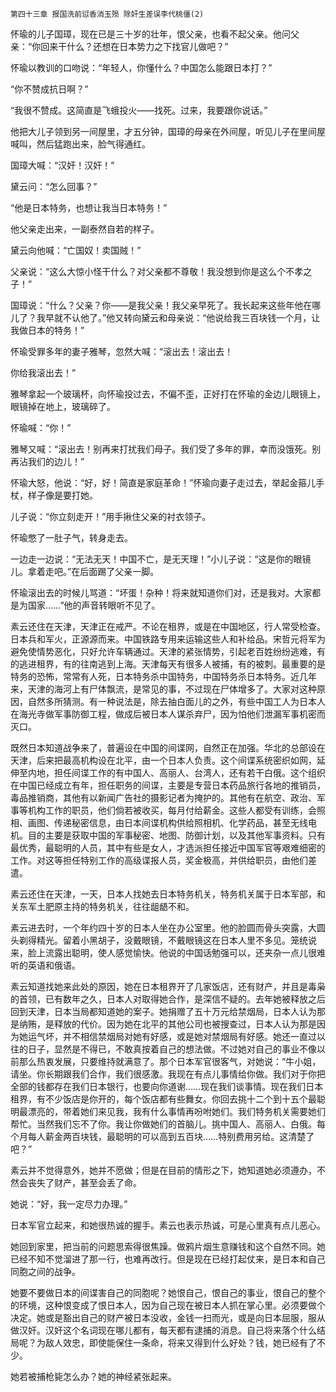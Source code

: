     第四十三章 报国洗前愆香消玉殒 除奸生差误李代桃僵(2) 

   怀瑜的儿子国璋，现在已是三十岁的壮年，恨父亲，也看不起父亲。他问父亲：“你回来干什么？还想在日本势力之下找官儿做吧？”

   怀瑜以教训的口吻说：“年轻人，你懂什么？中国怎么能跟日本打？”

   “你不赞成抗日啊？”

   “我很不赞成。这简直是飞蛾投火——找死。过来，我要跟你说话。”

   他把大儿子领到另一间屋里，才五分钟，国璋的母亲在外间屋，听见儿子在里间屋喊叫，然后猛跑出来，脸气得通红。

   国璋大喊：“汉奸！汉奸！”

   黛云问：“怎么回事？”

   “他是日本特务，也想让我当日本特务！”

   他父亲走出来，一副泰然自若的样子。

   黛云向他喊：“亡国奴！卖国贼！”

   父亲说：“这么大惊小怪干什么？对父亲都不尊敬！我没想到你是这么个不孝之子！”

   国璋说：“什么？父亲？你——是我父亲！我父亲早死了。我长起来这些年他在哪儿了？我早就不认他了。”他又转向黛云和母亲说：“他说给我三百块钱一个月，让我做日本的特务！”

   怀瑜受罪多年的妻子雅琴，忽然大喊：“滚出去！滚出去！

   你给我滚出去！”

   雅琴拿起一个玻璃杯，向怀瑜投过去，不偏不歪，正好打在怀瑜的金边儿眼镜上，眼镜掉在地上，玻璃碎了。

   怀瑜喊：“你！”

   雅琴又喊：“滚出去！别再来打扰我们母子。我们受了多年的罪，幸而没饿死。别再沾我们的边儿！”

   怀瑜大怒，他说：“好，好！简直是家庭革命！”怀瑜向妻子走过去，举起金箍儿手杖，样子像是要打她。

   儿子说：“你立刻走开！”用手揪住父亲的衬衣领子。

   怀瑜憋了一肚子气，转身走去。

   一边走一边说：“无法无天！中国不亡，是无天理！”小儿子说：“这是你的眼镜儿。拿着走吧。”在后面踢了父亲一脚。

   怀瑜滚出去的时候儿骂道：“坏蛋！杂种！将来就知道你们对，还是我对。大家都是为国家……”他的声音转眼听不见了。

   素云还住在天津，天津正在戒严。不论在租界，或是在中国地区，行人常受检查。日本兵和军火，正源源而来。中国铁路专用来运输这些人和补给品。宋哲元将军为避免使情势恶化，只好允许车辆通过。天津的紧张情势，引起老百姓纷纷逃难，有的逃进租界，有的往南逃到上海。天津每天有很多人被捕，有的被刺。最重要的是特务的恐怖，常常有人死，日本特务杀中国特务，中国特务杀日本特务。近几年来，天津的海河上有尸体飘流，是常见的事，不过现在尸体增多了。大家对这种原因，自然多所猜测。有一种说法是，除去抽白面儿的之外，有些中国工人为日本人在海光寺做军事防御工程，做成后被日本人谋杀弃尸，因为怕他们泄漏军事机密而灭口。

   既然日本知道战争来了，普遍设在中国的间谍网，自然正在加强。华北的总部设在天津，后来把最高机构设在北平，由一个日本人负责。这个间谍系统密织如网，延伸至内地，担任间谍工作的有中国人、高丽人、台湾人，还有若干白俄。这个组织在中国已经成立有年，担任职务的间谍，主要是专营日本药品旅行各地的推销员，毒品推销商，其他有以新闻广告社的摄影记者为掩护的。其他有在航空、政治、军事等机构工作的职员，他们倘若被收买，每月付给薪金。这些人都受有训练，会照相、画图、传递秘密信息，由日本间谍机构供给照相机、化学药品，甚至无线电机。目的主要是获取中国的军事秘密、地图、防御计划，以及其他军事资料。只有最优秀，最聪明的人员，其中有些是女人，才选派担任接近中国军官等艰难细密的工作。对这等担任特别工作的高级谍报人员，奖金极高，并供给职员，由他们差遣。

   素云还住在天津，一天，日本人找她去日本特务机关，特务机关属于日本军部，和关东军土肥原主持的特务机关，往往龃龉不和。

   素云进去时，一个年约四十岁的日本人坐在办公室里。他的脸圆而骨头突露，大圆头剃得精光。留着小黑胡子，没戴眼镜，不戴眼镜这在日本人里不多见。笼统说来，脸上流露出聪明，使人感觉愉快。他说的中国话勉强可以，还夹杂一点儿很难听的英语和俄语。

   素云知道找她来此处的原因，她在日本租界开了几家饭店，还有财产，并且是毒枭的首领，已有数年之久，日本人对取得她合作，是深信不疑的。去年她被释放之后回到天津，日本当局都知道她的案子。她捐赠了五十万元给禁烟局，日本人认为那是纳贿，是释放的代价。因为她在北平的其他公司也被搜查过，日本人认为那是因为她运气坏，并不相信禁烟局对她有好感，或是她对禁烟局有好感。她还一直过以往的日子，显然是不得已，不敢真按着自己的想法做。不过她对自己的事业不像以前那么热衷发展，只要维持就满意了。那个日本军官很客气，对她说：“牛小姐，请坐。你长期跟我们合作，我们很感激。我现在有点儿事情给你做。我们对于你把全部的钱都存在我们日本银行，也要向你道谢……现在我们谈事情。现在我们日本租界，有不少饭店是你开的，每个饭店都有些舞女。你回去挑十二个到十五个最聪明最漂亮的，带着她们来见我，我有什么事情再吩咐她们。我们特务机关需要她们帮忙。当然我们忘不了你。我让你做她们的首脑儿。挑中国人、高丽人、白俄。每个月每人薪金两百块钱，最聪明的可以高到五百块……特别费用另给。这清楚了吧？”

   素云并不觉得意外，她并不愿做；但是在目前的情形之下，她知道她必须遵办，不然会丧失了财产，甚至会丢了命。

   她说：“好，我一定尽力办理。”

   日本军官立起来，和她很热诚的握手。素云也表示热诚，可是心里真有点儿恶心。

   她回到家里，把当前的问题思索得很焦躁。做鸦片烟生意赚钱和这个自然不同。她已经不知不觉溜进了那一行，也难再改行。但是现在已经打起仗来，是日本和自己同胞之间的战争。

   她要不要做日本的间谍害自己的同胞呢？她恨自己，恨自己的事业，恨自己的整个的环境，这种恨变成了恨日本人，因为自己现在被日本人抓在掌心里。必须要做个决定。她或是豁出自己的财产被日本没收，金钱一扫而光，或是向日本屈服，服从做汉奸。汉奸这个名词现在哪儿都有，每天都有逮捕的消息。自己将来落个什么结局呢？为敌人效忠，即使能保住一条命，将来又得到什么好处？钱，她已经有了不少。

   她若被捕枪毙怎么办？她的神经紧张起来。

